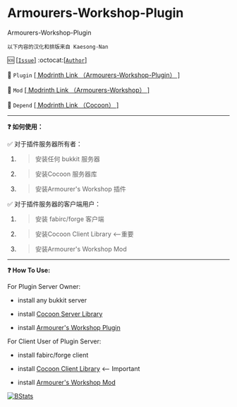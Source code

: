 # Armourers-Workshop-Plugin
Armourers-Workshop-Plugin

```
以下内容的汉化和排版来自 Kaesong-Nan
```

🆘 [[`Issue`]](https://github.com/SAGESSE-CN/Armourers-Workshop-Plugin/issues)      :octocat:[[`Author`]](https://github.com/SAGESSE-CN)

🔗  `Plugin` [[ Modrinth Link （Armourers-Workshop-Plugin） ]](https://modrinth.com/plugin/armourers-workshop-plugin)

🔗  `Mod` [[ Modrinth Link （Armourers-Workshop） ]](https://modrinth.com/mod/armourers-workshop/versions) 

🔗  `Depend` [[ Modrinth Link （Cocoon） ]](https://modrinth.com/plugin/cocoon/versions?l=bukkit)

***

**❓ 如何使用：**

✅ 对于插件服务器所有者：

1. > 安装任何 bukkit 服务器

2. > 安装Cocoon 服务器库

3. > 安装Armourer's Workshop 插件

✅ 对于插件服务器的客户端用户：

1. > 安装 fabirc/forge 客户端

2. > 安装Cocoon Client Library <--重要

3. > 安装Armourer's Workshop Mod

***

**❓ How To Use:**

For Plugin Server Owner:

* install any bukkit server

* install [Cocoon Server Library](https://modrinth.com/plugin/cocoon/versions?l=bukkit)

* install [Armourer's Workshop Plugin](https://modrinth.com/plugin/armourers-workshop-plugin/versions)

For Client User of Plugin Server:

* install fabirc/forge client

* install [Cocoon Client Library](https://modrinth.com/plugin/cocoon/versions?l=fabric&l=forge) <-- Important

* install [Armourer's Workshop Mod](https://modrinth.com/mod/armourers-workshop/versions)

[![BStats](https://bstats.org/signatures/bukkit/Armourers%20Workshop%20Plugin.svg "BStats")](https://bstats.org/plugin/bukkit/Armourers%20Workshop%20Plugin/22663)
